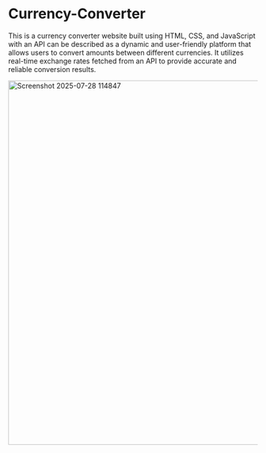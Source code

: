 
# Currency-Converter
This is a currency converter website built using HTML, CSS, and JavaScript with an API can be described as a dynamic and user-friendly platform that allows users to convert amounts between different currencies. It utilizes real-time exchange rates fetched from an API to provide accurate and reliable conversion results. 

<img width="1592" height="736" alt="Screenshot 2025-07-28 114847" src="https://github.com/user-attachments/assets/3082dcc1-59f7-40b0-8216-372103f68632" />

